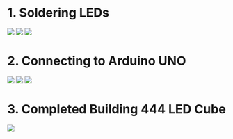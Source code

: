 # 1. Soldering LEDs

<img src="img/20231114_102440.jpg" />

<img src="img/20231114_105434.jpg" />

<img src="img/20231114_114539.jpg" />

# 2. Connecting to Arduino UNO

<img src="img/20231121_102751.jpg" />

<img src="img/20231121_110308.jpg" />

<img src="img/20231121_112136.jpg" />

# 3. Completed Building 444 LED Cube

<img src="img/20231121_115733.jpg" />
